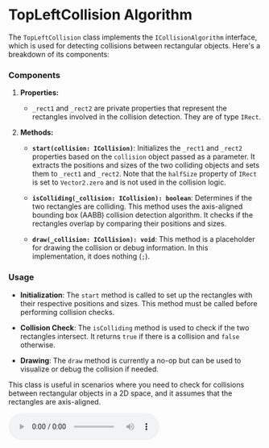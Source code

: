 # TopLeftCollision Algorithm

The `TopLeftCollision` class implements the `ICollisionAlgorithm` interface, which is used for detecting collisions between rectangular objects. Here's a breakdown of its components:

### Components

1. **Properties:**

   - `_rect1` and `_rect2` are private properties that represent the rectangles involved in the collision detection. They are of type `IRect`.

2. **Methods:**

   - **`start(collision: ICollision)`**: Initializes the `_rect1` and `_rect2` properties based on the `collision` object passed as a parameter. It extracts the positions and sizes of the two colliding objects and sets them to `_rect1` and `_rect2`. Note that the `halfSize` property of `IRect` is set to `Vector2.zero` and is not used in the collision logic.

   - **`isColliding(_collision: ICollision): boolean`**: Determines if the two rectangles are colliding. This method uses the axis-aligned bounding box (AABB) collision detection algorithm. It checks if the rectangles overlap by comparing their positions and sizes.

   - **`draw(_collision: ICollision): void`**: This method is a placeholder for drawing the collision or debug information. In this implementation, it does nothing (`;`).

### Usage

- **Initialization**: The `start` method is called to set up the rectangles with their respective positions and sizes. This method must be called before performing collision checks.

- **Collision Check**: The `isColliding` method is used to check if the two rectangles intersect. It returns `true` if there is a collision and `false` otherwise.

- **Drawing**: The `draw` method is currently a no-op but can be used to visualize or debug the collision if needed.

This class is useful in scenarios where you need to check for collisions between rectangular objects in a 2D space, and it assumes that the rectangles are axis-aligned.

<audio controls>
  <source src="./../audio_en/TopLeftCollision.mp3" type="audio/mpeg">
  Your browser does not support the audio element.
</audio>
